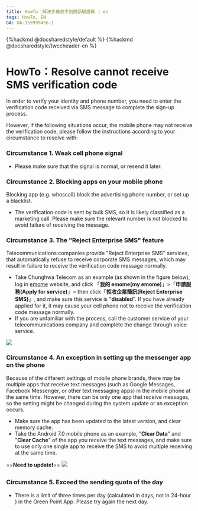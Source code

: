 ```yaml
---
title: HowTo：解決手機收不到簡訊驗證碼 | en
tags: HowTo, EN
GA: UA-155999456-1
---
```


{%hackmd @docsharedstyle/default %}
{%hackmd @docsharedstyle/twccheader-en %}

# HowTo：Resolve cannot receive SMS verification code

In order to verify your identity and phone number, you need to enter the verification code received via SMS message to complete the sign-up process.

However, if the following situations occur, the mobile phone may not receive the verification code, please follow the instructions according to your circumstance to resolve with:

### Circumstance 1. Weak cell phone signal
 
- Please make sure that the signal is normal, or resend it later.

### Circumstance 2. Blocking apps on your mobile phone 

Blocking app (e.g. whoscall) block the advertising phone number, or set up a blacklist.

- The verification code is sent by bulk SMS, so it is likely classified as a marketing call. Please make sure the relevant number is not blocked to avoid failure of receiving the message.

### Circumstance 3. The "Reject Enterprise SMS" feature

Telecommunications companies provide "Reject Enterprise SMS" services, that automatically refuse to receive corporate SMS messages, which may result in failure to receive the verification code message normally.
- Take Chunghwa Telecom as an example (as shown in the figure below), log in [emome](https://www.emome.net/) website, and click 「**我的 emome(my emome)**」>「**申請服務(Apply for service)**」> then click「**拒收企業簡訊(Reject Enterprise SMS)**」, and make sure this service is "**disabled**". If you have already applied for it, it may cause your cell phone not to receive the verification code message normally.
- If you are unfamiliar with the process, call the customer service of your telecommunications company and complete the change through voice service.
 
![](https://cos.twcc.ai/SYS-MANUAL/uploads/upload_b5225af922737d34cbf6b6aec66ee43f.png)


### Circumstance 4. An exception in setting up the messenger app on the phone

Because of the different settings of mobile phone brands, there may be multiple apps that receive text messages (such as Google Messages, Facebook Messenger, or other text messaging apps) in the mobile phone at the same time. However, there can be only one app that receive messages, so the setting might be changed during the system update or an exception occurs. 

- Make sure the app has been updated to the latest version, and clear memory cache. 
- Take the Android 7.0 mobile phone as an example,   "**Clear Data**" and "**Clear Cache**" of the app you receive the text messages, and make sure to use only one single app to receive the SMS to avoid multiple receiving at the same time.

==**Need to update:exclamation:**==
![](https://cos.twcc.ai/SYS-MANUAL/uploads/upload_02eacf67c3cd61404323a63f03a30cdd.png)

### Circumstance 5. Exceed the sending quota of the day

- There is a limit of three times per day (calculated in days, not in 24-hour ) in the Green Point App. Please try again the next day.
